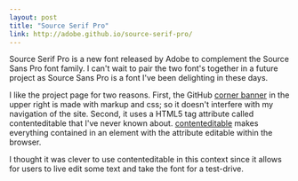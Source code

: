 ```yaml
---
layout: post
title: "Source Serif Pro"
link: http://adobe.github.io/source-serif-pro/
---
```


Source Serif Pro is a new font released by Adobe to complement the Source Sans Pro font family. I can't wait to pair the two font's together in a future project as Source Sans Pro is a font I've been delighting in these days.

I like the project page for two reasons. First, the GitHub [corner banner](http://michaellee.co/corner-banners/) in the upper right is made with markup and css; so it doesn't interfere with my navigation of the site. Second, it uses a HTML5 tag attribute called contenteditable that I've never known about. <a href="http://html5doctor.com/the-contenteditable-attribute/" target="_blank">contenteditable</a> makes everything contained in an element with the attribute editable within the browser.

I thought it was clever to use contenteditable in this context since it allows for users to live edit some text and take the font for a test-drive.
